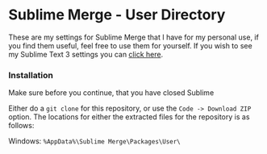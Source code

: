 # Sublime Merge - User Directory
These are my settings for Sublime Merge that I have for my personal use, if you find them useful, feel free to use them for yourself. If you wish to see my Sublime Text 3 settings you can [click here](https://github.com/guitaristtom/sublimesettings).

### Installation
Make sure before you continue, that you have closed Sublime

Either do a `git clone` for this repository, or use the `Code -> Download ZIP` option. The locations for either the extracted files for the repository is as follows:

Windows: `%AppData%\Sublime Merge\Packages\User\`
